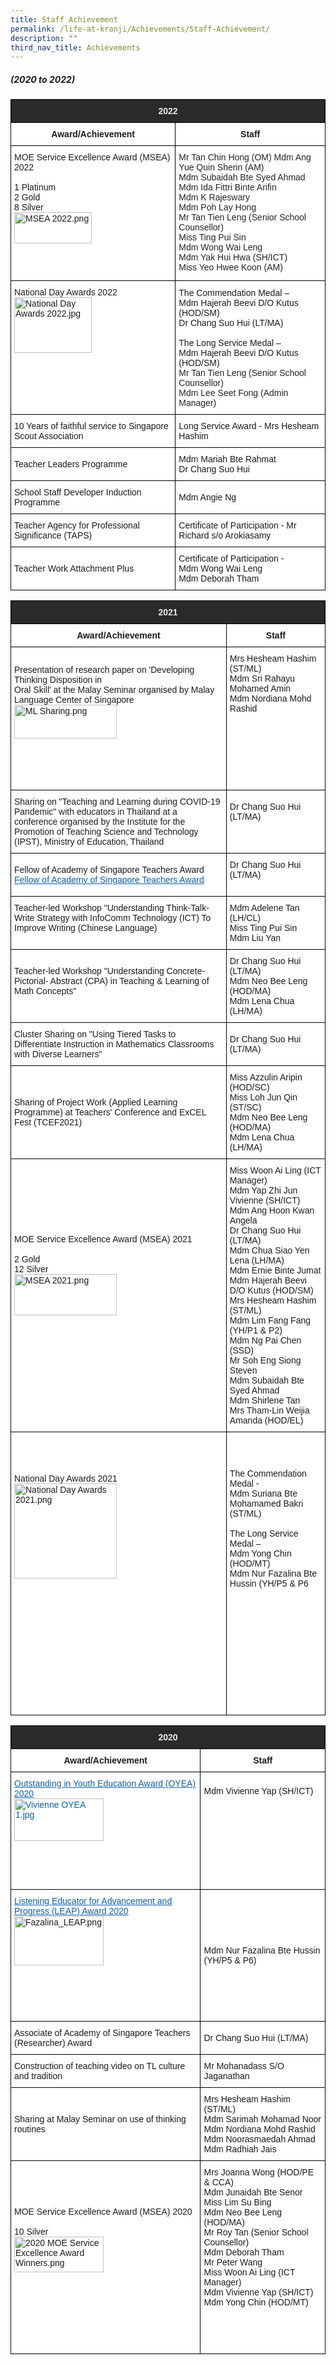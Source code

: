 ```yaml
---
title: Staff Achievement
permalink: /life-at-kranji/Achievements/Staff-Achievement/
description: ""
third_nav_title: Achievements
---
```

##### **(2020 to 2022)**

<style type="text/css">
.tg  {border-collapse:collapse;border-spacing:0;}
.tg td{border-color:black;border-style:solid;border-width:1px;font-family:Arial, sans-serif;font-size:14px;
  overflow:hidden;padding:10px 5px;word-break:normal;}
.tg th{border-color:black;border-style:solid;border-width:1px;font-family:Arial, sans-serif;font-size:14px;
  font-weight:normal;overflow:hidden;padding:10px 5px;word-break:normal;}
.tg .tg-8hqj{background-color:#2A2A2A;color:#EEE;font-weight:bold;text-align:center;vertical-align:top}
.tg .tg-9hzb{background-color:#FFF;font-weight:bold;text-align:center;vertical-align:top}
.tg .tg-zr06{background-color:#FFF;text-align:left;vertical-align:middle}
.tg .tg-tsok{background-color:#FFF;color:#222;text-align:left;vertical-align:top}
</style>
<table class="tg">
<thead>
  <tr>
    <th class="tg-8hqj" colspan="5">2022</th>
  </tr>
</thead>
<tbody>
  <tr>
    <td class="tg-9hzb" colspan="3">Award/Achievement</td>
    <td class="tg-9hzb" colspan="2">Staff</td>
  </tr>
  <tr>
    <td class="tg-zr06" colspan="3">MOE Service Excellence Award (MSEA) 2022<br><br>1 Platinum<br>2 Gold<br>8 Silver<br><img style="width:70%;height:50%" src="/images/Life%20@%20Kranji/Achievements/Staff%20Achievement/Staff%20Achievement/SANEW1.png" alt="MSEA 2022.png" width="533" height="299"></td>
    <td class="tg-tsok" colspan="2"><span style="color:#222"> Mr Tan</span> <span style="color:#222">Chin</span> Hong (OM)<span style="color:#222;background-color:initial"> Mdm Ang Yue Quin Sherin (AM)</span><br><span style="color:#222;background-color:initial"> Mdm Subaidah Bte Syed Ahmad</span><br><span style="color:#222;background-color:initial"> Mdm Ida Fittri Binte Arifin</span><br><span style="color:#222;background-color:initial"> Mdm K Rajeswary</span><br><span style="color:#222;background-color:initial"> Mdm Poh Lay Hong</span><br><span style="color:#222;background-color:initial"> Mr Tan Tien Leng  (Senior School Counsellor)                </span><br><span style="color:#222;background-color:initial"> Miss Ting Pui Sin</span><br><span style="color:#222;background-color:initial"> Mdm Wong Wai Leng</span><br><span style="color:#222;background-color:initial"> Mdm Yak Hui Hwa (SH/ICT)</span><br><span style="color:#222;background-color:initial"> Miss Yeo Hwee Koon (AM)</span><br></td>
  </tr>
  <tr>
    <td class="tg-zr06" colspan="3">National Day Awards 2022<br><img style="width:70%;height:50%" src="/images/Life%20@%20Kranji/Achievements/Staff%20Achievement/Staff%20Achievement/A2.jpg" alt="National Day Awards 2022.jpg" width="473" height="473"></td>
    <td class="tg-zr06" colspan="2"> The Commendation Medal –<br> Mdm Hajerah Beevi D/O Kutus (HOD/SM)<br> Dr Chang Suo Hui (LT/MA)<br><br> The Long Service Medal –<br> Mdm Hajerah Beevi D/O Kutus (HOD/SM)<br><span style="color:#222"> Mr Tan Tien Leng  (Senior School Counsellor)<br>Mdm Lee Seet Fong (Admin Manager)</span></td>
  </tr>
	 <td class="tg-zr06"> 10 Years of faithful service to Singapore Scout Association</td>
    <td class="tg-zr06" colspan="3"> Long Service Award - Mrs Hesheam Hashim</td>
	</tr>
  <tr>
	 <td class="tg-zr06"> Teacher Leaders Programme</td>
    <td class="tg-zr06" colspan="3"> Mdm Mariah Bte Rahmat<br>Dr Chang Suo Hui</td>
	</tr>
  <tr>
	 <td class="tg-zr06">School Staff Developer Induction Programme</td>
    <td class="tg-zr06" colspan="3"> Mdm Angie Ng</td>
	</tr>
  <tr>
	 <td class="tg-zr06">Teacher Agency for Professional Significance (TAPS)</td>
    <td class="tg-zr06" colspan="3"> Certificate of Participation - Mr Richard s/o Arokiasamy</td>
	</tr>
  <tr>
	 <td class="tg-zr06">Teacher Work Attachment Plus</td>
    <td class="tg-zr06" colspan="3"> Certificate of Participation - <br>Mdm Wong Wai Leng<br>Mdm Deborah Tham</td>
</tbody>
</table>

<style type="text/css">
.tg  {border-collapse:collapse;border-spacing:0;}
.tg td{border-color:black;border-style:solid;border-width:1px;font-family:Arial, sans-serif;font-size:14px;
  overflow:hidden;padding:10px 5px;word-break:normal;}
.tg th{border-color:black;border-style:solid;border-width:1px;font-family:Arial, sans-serif;font-size:14px;
  font-weight:normal;overflow:hidden;padding:10px 5px;word-break:normal;}
.tg .tg-8hqj{background-color:#2A2A2A;color:#EEE;font-weight:bold;text-align:center;vertical-align:top}
.tg .tg-9hzb{background-color:#FFF;font-weight:bold;text-align:center;vertical-align:top}
.tg .tg-zr06{background-color:#FFF;text-align:left;vertical-align:middle}
.tg .tg-ktyi{background-color:#FFF;text-align:left;vertical-align:top}
</style>
<table class="tg">
<thead>
  <tr>
    <th class="tg-8hqj" colspan="2">2021</th>
  </tr>
</thead>
<tbody>
  <tr>
    <td class="tg-9hzb">Award/Achievement</td>
    <td class="tg-9hzb">Staff</td>
  </tr>
  <tr>
    <td class="tg-zr06">Presentation of research paper on 'Developing Thinking Disposition in<br>Oral Skill' at the Malay Seminar organised by Malay Language Center of Singapore <br><img style="width:70%;height:50%" src="/images/Life%20@%20Kranji/Achievements/Staff%20Achievement/Staff%20Achievement/A3.png" alt="ML Sharing.png" width="385" height="177"></td>
    <td class="tg-zr06"> Mrs Hesheam Hashim (ST/ML) <br> Mdm Sri Rahayu Mohamed Amin <br> Mdm Nordiana Mohd Rashid             <br><br><br><br><br><br><br>        <br></td>
  </tr>
  <tr>
    <td class="tg-zr06"> Sharing on "Teaching and Learning during COVID-19 Pandemic" with educators in Thailand at a<br>conference organised by the Institute for the Promotion of Teaching Science and Technology (IPST), Ministry of Education, Thailand</td>
    <td class="tg-zr06"> Dr Chang Suo Hui (LT/MA)        <br><br><br></td>
  </tr>
  <tr>
    <td class="tg-zr06"> Fellow of Academy of Singapore Teachers Award<br><a href="https://academyofsingaporeteachers.moe.edu.sg/professional-recognition/academy-awards-for-professional-development/ceremony"><span style="text-decoration:underline;color:#0D5EAC">Fellow of Academy of Singapore Teachers Award</span></a><br></td>
    <td class="tg-zr06"> Dr Chang Suo Hui (LT/MA)<br><br></td>
  </tr>
  <tr>
    <td class="tg-zr06">Teacher-led Workshop  "Understanding Think-Talk-Write Strategy with InfoComm Technology (ICT) To Improve Writing (Chinese Language)<br><br></td>
    <td class="tg-zr06"> Mdm Adelene Tan (LH/CL)<br> Miss Ting Pui Sin<br> Mdm Liu Yan </td>
  </tr>
  <tr>
    <td class="tg-zr06">Teacher-led Workshop "Understanding Concrete-Pictorial- Abstract (CPA) in Teaching &amp; Learning of Math Concepts"<br><br></td>
    <td class="tg-zr06"> Dr Chang Suo Hui (LT/MA)<br> Mdm Neo Bee Leng (HOD/MA)<br> Mdm Lena Chua (LH/MA)</td>
  </tr>
  <tr>
    <td class="tg-zr06"> Cluster Sharing on "Using Tiered Tasks to Differentiate Instruction in Mathematics Classrooms with Diverse Learners"</td>
    <td class="tg-zr06"> Dr Chang Suo Hui (LT/MA)<br> </td>
  </tr>
  <tr>
    <td class="tg-zr06"> Sharing of Project Work (Applied Learning Programme) at Teachers' Conference and ExCEL Fest (TCEF2021)</td>
    <td class="tg-zr06"> Miss Azzulin Aripin (HOD/SC)<br> Miss Loh Jun Qin (ST/SC)<br> Mdm Neo Bee Leng (HOD/MA)<br> Mdm Lena Chua (LH/MA) </td>
  </tr>
  <tr>
    <td class="tg-zr06">MOE Service Excellence Award (MSEA) 2021<br><br>2 Gold<br>12 Silver<br><img style="width:70%;height:50%" src="/images/Life%20@%20Kranji/Achievements/Staff%20Achievement/Staff%20Achievement/A4.png" alt="MSEA 2021.png" width="554" height="311"></td>
    <td class="tg-zr06"> Miss Woon Ai Ling (ICT Manager)<br> Mdm Yap Zhi Jun Vivienne (SH/ICT)<br> Mdm Ang Hoon Kwan Angela<br> Dr Chang Suo Hui (LT/MA)<br> Mdm Chua Siao Yen Lena (LH/MA)<br> Mdm Ernie Binte Jumat<br> Mdm Hajerah Beevi D/O Kutus (HOD/SM)<br> Mrs Hesheam Hashim (ST/ML)<br> Mdm Lim Fang Fang (YH/P1 &amp; P2)<br> Mdm Ng Pai Chen (SSD)<br> Mr Soh Eng Siong Steven<br> Mdm Subaidah Bte Syed Ahmad<br> Mdm Shirlene Tan<br><span style="background-color:initial"> Mrs Tham-Lin Weijia Amanda (HOD/EL)</span><br></td>
  </tr>
  <tr>
    <td class="tg-zr06">National Day Awards 2021<br> <img style="width:70%;height:50%" src="/images/Life%20@%20Kranji/Achievements/Staff%20Achievement/Staff%20Achievement/A5.png" alt="National Day Awards 2021.png" width="375" height="487"></td>
    <td class="tg-ktyi"><br><br><br> The Commendation Medal -<br> Mdm Suriana Bte Mohamamed Bakri (ST/ML)<br><br> The Long Service Medal –<br> Mdm Yong Chin (HOD/MT)<br> Mdm Nur Fazalina Bte Hussin (YH/P5 &amp; P6<br><br><br><br><br><br><br><br><br><br><br><br><br></td>

<style type="text/css">
.tg  {border-collapse:collapse;border-spacing:0;}
.tg td{border-color:black;border-style:solid;border-width:1px;font-family:Arial, sans-serif;font-size:14px;
  overflow:hidden;padding:10px 5px;word-break:normal;}
.tg th{border-color:black;border-style:solid;border-width:1px;font-family:Arial, sans-serif;font-size:14px;
  font-weight:normal;overflow:hidden;padding:10px 5px;word-break:normal;}
.tg .tg-3y36{background-color:#FFF;color:#0D5EAC;text-align:left;text-decoration:underline;vertical-align:top}
.tg .tg-8hqj{background-color:#2A2A2A;color:#EEE;font-weight:bold;text-align:center;vertical-align:top}
.tg .tg-9hzb{background-color:#FFF;font-weight:bold;text-align:center;vertical-align:top}
.tg .tg-zr06{background-color:#FFF;text-align:left;vertical-align:middle}
</style>
<table class="tg">
<thead>
  <tr>
    <th class="tg-8hqj" colspan="2">2020</th>
  </tr>
</thead>
<tbody>
  <tr>
    <td class="tg-9hzb">Award/Achievement</td>
    <td class="tg-9hzb">Staff</td>
  </tr>
  <tr>
    <td class="tg-3y36"><a href="/National-Awards/"><span style="text-decoration:underline;color:#0D5EAC">Outstanding in Youth Education Award (OYEA) 2020</span></a><br><img style="width:70%;height:50%" src="/images/Life%20@%20Kranji/Achievements/Staff%20Achievement/Staff%20Achievement/A6.jpg" alt="Vivienne OYEA 1.jpg" width="290" height="192"></td>
    <td class="tg-zr06"> Mdm Vivienne Yap (SH/ICT)<br><br><br><br><br><br><br><br><br></td>
  </tr>
  <tr>
    <td class="tg-zr06"> <a href="/National-Awards/"><span style="text-decoration:underline;color:#0D5EAC">Listening Educator for Advancement and Progress (LEAP) Award 2020 </span></a><br><img style="width:70%;height:50%" src="/images/Life%20@%20Kranji/Achievements/Staff%20Achievement/Staff%20Achievement/A7.png" alt="Fazalina_LEAP.png" width="310" height="239"></td>
    <td class="tg-zr06"> Mdm Nur Fazalina  Bte Hussin (YH/P5 &amp; P6)</td>
  </tr>
  <tr>
    <td class="tg-zr06">Associate of Academy of Singapore Teachers (Researcher) Award </td>
    <td class="tg-zr06"> Dr Chang Suo Hui (LT/MA) </td>
  </tr>
  <tr>
    <td class="tg-zr06">Construction of teaching video on TL culture and tradition </td>
    <td class="tg-zr06"> Mr Mohanadass S/O Jaganathan</td>
  </tr>
  <tr>
    <td class="tg-zr06">Sharing at Malay Seminar on use of thinking routines<br> </td>
    <td class="tg-zr06"> Mrs Hesheam Hashim  (ST/ML)<br> Mdm Sarimah Mohamad Noor<br> Mdm Nordiana Mohd Rashid<br>Mdm Noorasmaedah Ahmad<br>Mdm Radhiah Jais </td>
  </tr>
  <tr>
    <td class="tg-zr06">MOE Service Excellence Award (MSEA) 2020 <br><br>10 Silver     <br><img style="width:70%;height:50%" src="/images/Life%20@%20Kranji/Achievements/Staff%20Achievement/Staff%20Achievement/A8.png" alt="2020 MOE Service Excellence Award Winners.png" width="510" height="286"><br></td>
    <td class="tg-zr06"> Mrs Joanna Wong (HOD/PE &amp; CCA)<br> Mdm Junaidah Bte Senor<br> Miss Lim Su Bing<br> Mdm Neo Bee Leng (HOD/MA)<br> Mr Roy Tan (Senior School Counsellor)<br> Mdm Deborah Tham<br> Mr Peter Wang<br> Miss Woon Ai Ling (ICT Manager)<br> Mdm Vivienne Yap (SH/ICT)<br> Mdm Yong Chin (HOD/MT) <br><br><br><br><br></td>